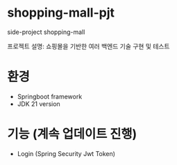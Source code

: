 # shopping-mall-pjt
side-project shopping-mall

프로젝트 설명: 쇼핑몰을 기반한 여러 백엔드 기술 구현 및 테스트

# 환경
- Springboot framework
- JDK 21 version

# 기능 (계속 업데이트 진행)
- Login (Spring Security Jwt Token)
